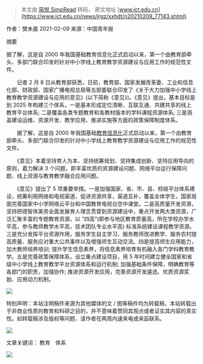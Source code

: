 > 本文由 [简悦 SimpRead](http://ksria.com/simpread/) 转码， 原文地址 [www.ict.edu.cn](https://www.ict.edu.cn/news/jrgz/xxhdt/n20210209_77143.shtml)

作者：樊未晨 2021-02-09 来源：中国青年报

摘要

据了解，这是自 2000 年我国基础教育信息化正式启动以来，第一个由教育部牵头、多部门联合印发的针对中小学线上教育教学资源建设与应用工作的规范性文件。

　　记者 2 月 8 日从教育部获悉，日前，教育部、国家发展改革委、工业和信息化部、财政部、国家广播电视总局等五部委联合印发了《关于大力加强中小学线上教育教学资源建设与应用的意见》(以下简称《意见》)。《意见》提出，基本目标是到 2025 年构建三个体系，一是基本形成定位清晰、互联互通、共建共享的线上教育平台体系; 二是覆盖各类专题教育和各教材版本的学科课程资源体系; 三是涵盖建设运维、资源开发、教学应用、推进实施等方面的政策保障制度体系。

　　据了解，这是自 2000 年我国基础[教育信息化](http://www.ict.edu.cn/index.php?q=%BD%CC%D3%FD%D0%C5%CF%A2%BB%AF&m=search&c=index&a=init&typeid=1&si)正式启动以来，第一个由教育部牵头、多部门联合印发的针对中小学线上教育教学资源建设与应用工作的规范性文件。

　　《意见》本着坚持育人为本、坚持统筹规划、坚持集成创新、坚持应用导向的原则，着力解决 3 个问题，即丰富优质的资源建设问题、网络平台运行保障问题、线上资源与教育教学融合应用问题。

　　《意见》提出了 5 项重要举措。一是加强国家、省、市、县、校级平台体系建设，统筹利用网络和电视渠道，促进资源共享，渠道互补，覆盖全体学生，国家层面完善国家中小学网络云平台和中国教育电视台空中课堂。二是高质量开发资源，坚持把德智体美劳全面发展育人理念贯穿到资源建设中，重点开发两大类资源，广泛汇聚丰富的专题教育资源，以 “四高”(即参与地区教育质量高，所在学校办学水平高，参与教师教学水平高，技术团队专业水平高) 标准系统建设课程教学资源。三是充分发挥平台资源作用，服务学生自主学习、服务教师改进教学、服务农村提高质量、服务应对重大公共事件以及增强师生互动交流。四是提高师生应用能力，加大教师培养培训; 提升学生信息素养，将信息素养培育有机融入各门学科教育教学。五是完善政策保障体系，设立重点建设项目，用 5 年时间建立健全国家和省级中小学线上教育教学平台资源体系和运行机制; 加强基础条件保障，明确教育等各部门的职责，加强协作; 推进资源开发应用，完善资源开发遴选、优质资源奖励、应用动力机制。

![](https://www.ict.edu.cn/statics/images/content.jpg)

特别声明：本站注明稿件来源为其他媒体的文 / 图等稿件均为转载稿，本站转载出于非商业性质的教育和科研之目的，并不意味着赞同其观点或者证实其内容的真实性。如转载稿涉及版权等问题，请作者在两周内速来电或来函联系。

![](https://www.52mfei.cn/api/qrcode/?text=https%3A//www.ict.edu.cn/news/jrgz/xxhdt/n20210209_77143.shtml)

文章关键词： 教育　体系

[![](http://www.ict.edu.cn/uploadfile/2017/0525/20170525094830953.jpg)](http://www.ict.edu.cn/index.php?m=poster&c=index&a=poster_click&siteid=1&id=99)